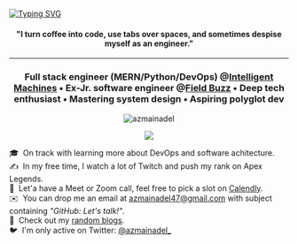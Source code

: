 [![Typing SVG](https://readme-typing-svg.herokuapp.com?font=Jost&size=92&color=000000&center=true&vCenter=true&width=1000&height=160&lines=%3CHello%2C+World!%2F%3E;%3C%E0%A6%95%E0%A6%BF%E0%A6%B0%E0%A7%87%2C+%E0%A6%AA%E0%A7%83%E0%A6%A5%E0%A6%BF%E0%A6%AC%E0%A7%80!%2F%3E)](https://git.io/typing-svg)
<h4 align="center">"I turn coffee into code, use tabs over spaces, and sometimes despise myself as an engineer."</h4>

---

<h3 align="center">Full stack engineer (MERN/Python/DevOps) @<a href='https://intelligentmachin.es'>Intelligent Machines</a> • Ex-Jr. software engineer @<a href='https://field.buzz'>Field Buzz</a> • Deep tech enthusiast • Mastering system design • Aspiring polyglot dev </h3>


<!-- - 👨‍💻 Personal site: [https://azmainadel.site/](https://azmainadel.me/)
- 📝 Some stuff I wrote: [https://azmainadel.site/blog/](https://azmainadel.site/blog/)
- 📫 Reach me: **azmainadel47@gmail.com**
- 📄 Check out my resume: [https://azmainadel.site/resume/](https://azmainadel.site/resume/) -->


<p align="center">
 <img align='center' src="https://komarev.com/ghpvc/?username=azmainadel" alt="azmainadel" /> 
</p>

<p align="center">
  <img src="https://github-readme-stats.vercel.app/api?username=azmainadel&show_icons=true"/>
</p>

🎓 &nbsp;On track with learning more about DevOps and software achitecture.\
✍️ &nbsp;In my free time, I watch a lot of Twitch and push my rank on Apex Legends.\
💬 &nbsp;Let'a have a Meet or Zoom call, feel free to pick a slot on [Calendly](https://calendly.com/azmainadel/30min).\
✉️ &nbsp;You can drop me an email at azmainadel47@gmail.com with subject containing *"GitHub: Let's talk!"*.\
📄 &nbsp;Check out my [random blogs](https://azmainadel.me/blog/).\
🐦 &nbsp;I'm only active on Twitter: [@azmainadel_](https://twitter.com/azmainadel_)

